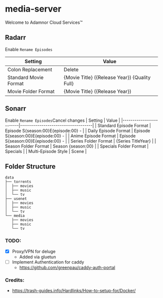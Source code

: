 # media-server
Welcome to Adamnor Cloud Services™
## Radarr
Enable `Rename Episodes`

| Setting               | Value                                         |
|-----------------------|-----------------------------------------------|
| Colon Replacement     | Delete                                        |
| Standard Movie Format | {Movie Title} ({Release Year}) {Quality Full} |
| Movie Folder Format   | {Movie Title} ({Release Year})                |
## Sonarr
Enable `Rename Episodes`Cancel changes
| Setting                 | Value                               |
|-------------------------|-------------------------------------|
| Standard Episode Format | Episode S{season:00}E{episode:00} - |
| Daily Episode Format    | Episode S{season:00}E{episode:00} - |
| Anime Episode Format    | Episode S{season:00}E{episode:00} - |
| Series Folder Format    | {Series TitleYear}                  |
| Season Folder Format    | Season {season:00}                  |
| Specials Folder Format  | Specials                            |
| Multi-Episode Style     | Scene                               |

## Folder Structure
<!-- We're going to use a mounted drive that we're going to use as storage for downloads and your media. In this example the mounted drive will be mounted to /mnt/ with the following folder structure. -->
```
data
├── torrents
│  ├── movies
│  ├── music
│  └── tv
├── usenet
│  ├── movies
│  ├── music
│  └── tv
└── media
   ├── movies
   ├── music
   └── tv
```
### TODO:
- [x] Proxy/VPN for deluge
  - Added via gluetun 
- [ ] Implement Authentication for caddy
  - https://github.com/greenpau/caddy-auth-portal     



### Credits: 
- https://trash-guides.info/Hardlinks/How-to-setup-for/Docker/

<!-- ## Example docker-compose
```docker
version: "3.2"
services:
  radarr:
    container_name: radarr
    image: ghcr.io/hotio/radarr:latest
    restart: unless-stopped
    logging:
      driver: json-file
    network_mode: bridge
    ports:
      - 7878:7878
    environment:
      - PUID=1000
      - PGID=1000
      - TZ=Europe/Amsterdam
    volumes:
      - /etc/localtime:/etc/localtime:ro
      - /docker/appdata/radarr:/config
      - /data:/data
  sonarr:
    container_name: sonarr
    image: ghcr.io/hotio/sonarr:latest
    restart: unless-stopped
    logging:
      driver: json-file
    network_mode: bridge
    ports:
      - 8989:8989
    environment:
      - PUID=1000
      - PGID=1000
      - TZ=Europe/Amsterdam
    volumes:
      - /etc/localtime:/etc/localtime:ro
      - /docker/appdata/sonarr:/config
      - /data:/data
  bazarr:
    container_name: bazarr
    image: ghcr.io/hotio/bazarr:latest
    restart: unless-stopped
    logging:
      driver: json-file
    network_mode: bridge
    ports:
      - 6767:6767
    environment:
      - PUID=1000
      - PGID=1000
      - TZ=Europe/Amsterdam
    volumes:
      - /etc/localtime:/etc/localtime:ro
      - /docker/appdata/bazarr:/config
      - /data/media:/data/media
  sabnzbd:
    container_name: sabnzbd
    image: ghcr.io/hotio/sabnzbd:latest
    restart: unless-stopped
    logging:
      driver: json-file
    network_mode: bridge
    ports:
      - 8080:8080
      - 9090:9090
    environment:
      - PUID=1000
      - PGID=1000
      - TZ=Europe/Amsterdam
    volumes:
      - /etc/localtime:/etc/localtime:ro
      - /docker/appdata/sabnzbd:/config
      - /data/usenet:/data/usenet:rw
``` -->
